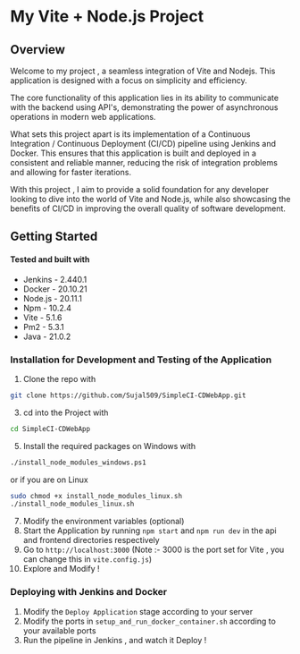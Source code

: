 # My Vite + Node.js Project

## Overview
Welcome to my project , a seamless integration of Vite and Nodejs. This application is designed with a focus on simplicity and efficiency.

The core functionality of this application lies in its ability to communicate with the backend using API's, demonstrating the power of asynchronous operations in modern web applications.

What sets this project apart is its implementation of a Continuous Integration / Continuous Deployment (CI/CD) pipeline using Jenkins and Docker. This ensures that this application is built and deployed in a consistent and reliable manner, reducing the risk of integration problems and allowing for faster iterations.

With this project , I aim to provide a solid foundation for any developer looking to dive into the world of Vite and Node.js, while also showcasing the benefits of CI/CD in improving the overall quality of software development.
## Getting Started

#### Tested and built with
- Jenkins - 2.440.1
- Docker - 20.10.21
- Node.js - 20.11.1
- Npm - 10.2.4
- Vite - 5.1.6
- Pm2 - 5.3.1
- Java - 21.0.2

### Installation for Development and Testing of the Application
1. Clone the repo with
  ```bash
git clone https://github.com/Sujal509/SimpleCI-CDWebApp.git
```
3. cd into the Project with
  ```bash
cd SimpleCI-CDWebApp
```
5. Install the required packages on Windows with
  ```bash
./install_node_modules_windows.ps1
```
or if you are on Linux 
```bash
sudo chmod +x install_node_modules_linux.sh
./install_node_modules_linux.sh
```


7. Modify the environment variables (optional)
8. Start the Application by running `npm start` and `npm run dev` in the api and frontend directories respectively
9. Go to `http://localhost:3000` (Note :- 3000 is the port set for Vite , you can change this in `vite.config.js`)
10. Explore and Modify !

### Deploying with Jenkins and Docker
1. Modify the `Deploy Application` stage according to your server
2. Modify the ports in `setup_and_run_docker_container.sh` according to your available ports
3. Run the pipeline in Jenkins , and watch it Deploy !
